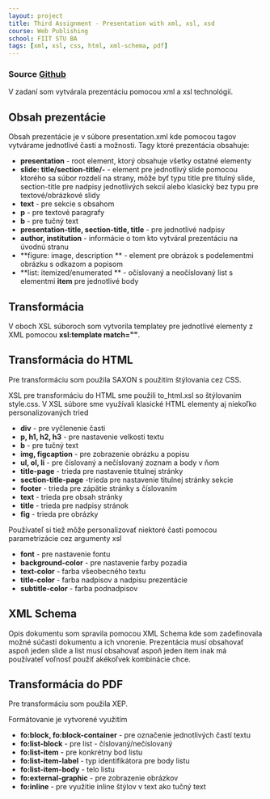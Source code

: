 ```yaml
---
layout: project
title: Third Assignment - Presentation with xml, xsl, xsd
course: Web Publishing
school: FIIT STU BA
tags: [xml, xsl, css, html, xml-schema, pdf]
---
```

### Source [Github](https://github.com/nculakova/wp-z3.git)

V zadaní som vytvárala prezentáciu pomocou xml a xsl technológií.

## Obsah prezentácie

Obsah prezentácie je v súbore presentation.xml kde pomocou tagov vytvárame jednotlivé časti a možnosti. Tagy ktoré prezentácia obsahuje:
* **presentation** - root element, ktorý obsahuje všetky ostatné elementy
* **slide: title/section-title/-** - element pre jednotlivý slide pomocou ktorého sa súbor rozdelí na strany, môže byť typu title pre titulný slide, section-title pre nadpisy jednotlivých sekcií alebo klasický bez typu pre textové/obrázkové slidy
* **text** - pre sekcie s obsahom
* **p** - pre textové paragrafy
* **b** - pre tučný text
* **presentation-title, section-title, title** - pre jednotlivé nadpisy
* **author, institution** - informácie o tom kto vytváral prezentáciu na úvodnú stranu
* **figure: image, description ** - element pre obrázok s podelementmi obrázku s odkazom a popisom
* **list: itemized/enumerated ** - očíslovaný a neočíslovaný list s elementmi **item** pre jednotlivé body

## Transformácia

V oboch XSL súboroch som vytvorila templatey pre jednotlivé elementy z XML pomocou **xsl:template match=""**.

## Transformácia do HTML

Pre transformáciu som použila SAXON s použitím štýlovania cez CSS.

XSL pre transformáciu do HTML sme použili to_html.xsl so štýlovaním style.css. V XSL súbore sme využívali klasické HTML elementy aj niekoľko personalizovaných tried
* **div** - pre vyčlenenie časti 
* **p, h1, h2, h3** - pre nastavenie velkosti textu
* **b** - pre tučný text
* **img, figcaption** - pre zobrazenie obrázku a popisu
* **ul, ol, li** - pre číslovaný a nečíslovaný zoznam a body v ňom
* **title-page** - trieda pre nastavenie titulnej stránky
* **section-title-page** -trieda pre nastavenie titulnej stránky sekcie
* **footer** - trieda pre zápätie stránky s číslovaním
* **text** - trieda pre obsah stránky
* **title** - trieda pre nadpisy stránok
* **fig** - trieda pre obrázky

Používateľ si tiež môže personalizovať niektoré časti pomocou parametrizácie cez argumenty xsl
* **font** - pre nastavenie fontu
* **background-color** - pre nastavenie farby pozadia
* **text-color** - farba všeobecného textu
* **title-color** - farba nadpisov a nadpisu prezentácie
* **subtitle-color** - farba podnadpisov

## XML Schema

Opis dokumentu som spravila pomocou XML Schema kde som zadefinovala možné súčasti dokumentu a ich vnorenie. Prezentácia musí obsahovať aspoň jeden slide a list musí obsahovať aspoň jeden item inak má používateľ voľnosť použiť akékoľvek kombinácie chce.

## Transformácia do PDF

Pre transformáciu som použila XEP.

Formátovanie je vytvorené využitím 
* **fo:block, fo:block-container** - pre označenie jednotlivých častí textu
* **fo:list-block** - pre list - číslovaný/nečíslovaný
* **fo:list-item** - pre konkrétny bod listu
* **fo:list-item-label** - typ identifikátora pre body listu
* **fo:list-item-body** - telo listu
* **fo:external-graphic** - pre zobrazenie obrázkov
* **fo:inline** - pre využitie inline štýlov v text ako tučný text

